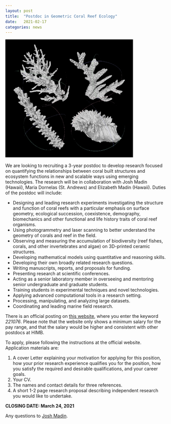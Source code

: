 ```yaml
---
layout: post
title:  "Postdoc in Geometric Coral Reef Ecology"
date:   2021-02-17
categories: news
---
```


<img src="/assets/posts/coral_geometry.png" width="400"/>

We are looking to recruiting a 3-year postdoc to develop research focused on quantifying the relationships between coral built structures and ecosystem functions in new and scalable ways using emerging technologies. The research will be in collaboration with Josh Madin (Hawaii), Maria Dornelas (St. Andrews) and Elizabeth Madin (Hawaii). Duties of the postdoc will include:
- Designing and leading research experiments investigating the structure and function of coral reefs with a particular emphasis on surface geometry, ecological succession, coexistence, demography, biomechanics and other functional and life history traits of coral reef organisms.
- Using photogrammetry and laser scanning to better understand the geometry of corals and reef in the field.
- Observing and measuring the accumulation of biodiversity (reef fishes, corals, and other invertebrates and algae) on 3D-printed ceramic structures.
- Developing mathematical models using quantitative and reasoning skills.
- Developing their own broadly related research questions.
- Writing manuscripts, reports, and proposals for funding.  
- Presenting research at scientific conferences.
- Acting as a senior laboratory member in overseeing and mentoring senior undergraduate and graduate students.
- Training students in experimental techniques and novel technologies.
- Applying advanced computational tools in a research setting.
- Processing, manipulating, and analyzing large datasets.
- Coordinating and leading marine field research.

There is an official posting on [this website](https://www.hirenethawaii.com/vosnet/Default.aspx), where you enter the keyword *221076*. Please note that the website only shows a minimum salary for the pay range, and that the salary would be higher and consistent with other postdocs at HIMB.

To apply, please following the instructions at the official website. Application materials are:

1. A cover Letter explaining your motivation for applying for this position, how your prior research experience qualifies you for the position, how you satisfy the required and desirable qualifications, and your career goals.
2. Your CV.
3. The names and contact details for three references.
4. A short 1-2 page research proposal describing independent research you would like to undertake.

**CLOSING DATE: March 24, 2021**

Any questions to [Josh Madin](mailto:jmadin@hawaii.edu).
